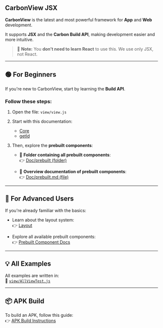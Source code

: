 ## CarbonView JSX

**CarbonView** is the latest and most powerful framework for **App** and **Web** development.

It supports **JSX** and the **Carbon Build API**, making development easier and more intuitive.

> 🧠 **Note:** You **don’t need to learn React** to use this. We use only JSX, not React.

---

## 🟢 For Beginners

If you're new to CarbonView, start by learning the **Build API**.

### Follow these steps:

1. Open the file: `view/view.js`
2. Start with this documentation:

   * [Core](./Doc/core.md)
   * [getId](./Doc/getId.md)

3. Then, explore the **prebuilt components**:

   - 📁 **Folder containing all prebuilt components**:  
     👉 [Doc/prebuilt (folder)](https://github.com/Abdur-Nur-Porag/Carbon-View-X/tree/main/Doc/prebuilt)

   - 📄 **Overview documentation of prebuilt components**:  
     👉 [Doc/prebuilt.md (file)](./Doc/prebuilt.md)

---

## 🧠 For Advanced Users

If you're already familiar with the basics:

* Learn about the layout system:  
  👉 [Layout](./Doc/Layout.md)

* Explore all available prebuilt components:  
  👉 [Prebuilt Component Docs](./Doc/preBuilt.md)

---

## 💡 All Examples

All examples are written in:  
📁 [`view/AllViewTest.js`](./view/AllViewTest.js)

---

## 📦 APK Build

To build an APK, follow this guide:  
👉 [APK Build Instructions](./Doc/ApkBuild.md)

